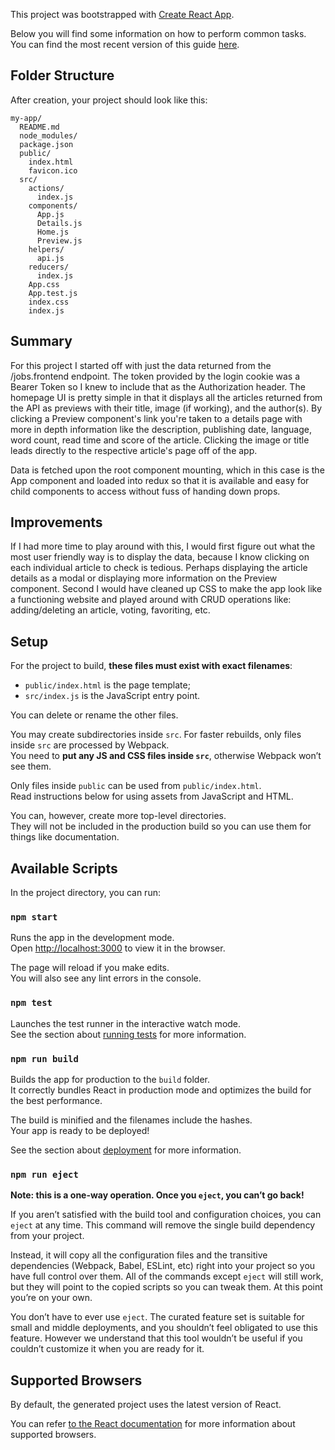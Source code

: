 This project was bootstrapped with [Create React App](https://github.com/facebookincubator/create-react-app).

Below you will find some information on how to perform common tasks.<br>
You can find the most recent version of this guide [here](https://github.com/facebookincubator/create-react-app/blob/master/packages/react-scripts/template/README.md).


## Folder Structure

After creation, your project should look like this:

```
my-app/
  README.md
  node_modules/
  package.json
  public/
    index.html
    favicon.ico
  src/
    actions/
      index.js
    components/
      App.js
      Details.js
      Home.js
      Preview.js
    helpers/
      api.js
    reducers/
      index.js
    App.css
    App.test.js
    index.css
    index.js
```

## Summary

For this project I started off with just the data returned from the /jobs.frontend endpoint.  The token provided by the login cookie was a Bearer Token so I knew to include that as the Authorization header.  The homepage UI is pretty simple in that it displays all the articles returned from the API as previews with their title, image (if working), and the author(s).  By clicking a Preview component's link you're taken to a details page with more in depth information like the description, publishing date, language, word count, read time and score of the article.  Clicking the image or title leads directly to the respective article's page off of the app.

Data is fetched upon the root component mounting, which in this case is the App component and loaded into redux so that it is available and easy for child components to access without fuss of handing down props.

## Improvements

If I had more time to play around with this, I would first figure out what the most user friendly way is to display the data, because I know clicking on each individual article to check is tedious.  Perhaps displaying the article details as a modal or displaying more information on the Preview component.  Second I would have cleaned up CSS to make the app look like a functioning website and played around with CRUD operations like: adding/deleting an article, voting, favoriting, etc.

## Setup

For the project to build, **these files must exist with exact filenames**:

* `public/index.html` is the page template;
* `src/index.js` is the JavaScript entry point.

You can delete or rename the other files.

You may create subdirectories inside `src`. For faster rebuilds, only files inside `src` are processed by Webpack.<br>
You need to **put any JS and CSS files inside `src`**, otherwise Webpack won’t see them.

Only files inside `public` can be used from `public/index.html`.<br>
Read instructions below for using assets from JavaScript and HTML.

You can, however, create more top-level directories.<br>
They will not be included in the production build so you can use them for things like documentation.

## Available Scripts

In the project directory, you can run:

### `npm start`

Runs the app in the development mode.<br>
Open [http://localhost:3000](http://localhost:3000) to view it in the browser.

The page will reload if you make edits.<br>
You will also see any lint errors in the console.

### `npm test`

Launches the test runner in the interactive watch mode.<br>
See the section about [running tests](#running-tests) for more information.

### `npm run build`

Builds the app for production to the `build` folder.<br>
It correctly bundles React in production mode and optimizes the build for the best performance.

The build is minified and the filenames include the hashes.<br>
Your app is ready to be deployed!

See the section about [deployment](#deployment) for more information.

### `npm run eject`

**Note: this is a one-way operation. Once you `eject`, you can’t go back!**

If you aren’t satisfied with the build tool and configuration choices, you can `eject` at any time. This command will remove the single build dependency from your project.

Instead, it will copy all the configuration files and the transitive dependencies (Webpack, Babel, ESLint, etc) right into your project so you have full control over them. All of the commands except `eject` will still work, but they will point to the copied scripts so you can tweak them. At this point you’re on your own.

You don’t have to ever use `eject`. The curated feature set is suitable for small and middle deployments, and you shouldn’t feel obligated to use this feature. However we understand that this tool wouldn’t be useful if you couldn’t customize it when you are ready for it.

## Supported Browsers

By default, the generated project uses the latest version of React.

You can refer [to the React documentation](https://reactjs.org/docs/react-dom.html#browser-support) for more information about supported browsers.

